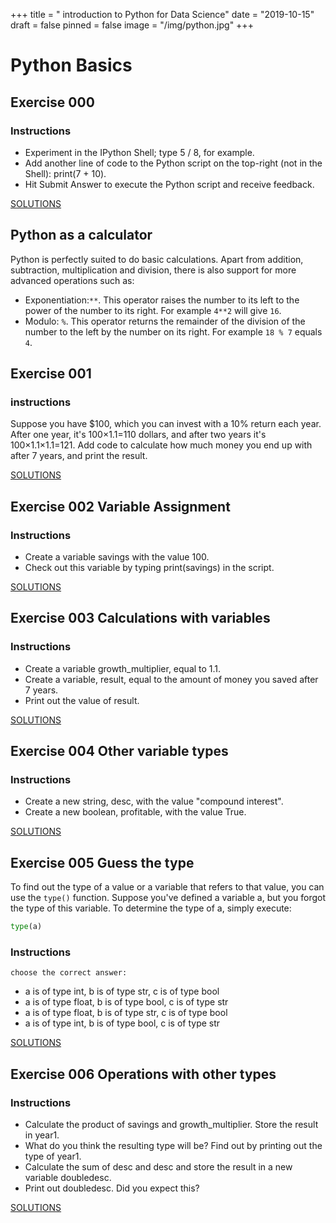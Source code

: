 +++
title = " introduction to Python for Data Science"
date = "2019-10-15"
draft = false
pinned = false
image = "/img/python.jpg"
+++
# Python Basics
## Exercise 000
### Instructions
* Experiment in the IPython Shell; type 5 / 8, for example.
* Add another line of code to the Python script on the top-right (not in the Shell): print(7 + 10).
* Hit Submit Answer to execute the Python script and receive feedback.

[SOLUTIONS](https://github.com/chiarabdy/lernblog/tree/master/content/challenges/python/E000.py)

## Python as a calculator
Python is perfectly suited to do basic calculations. Apart from addition, subtraction, multiplication and division, there is also support for more advanced operations such as:
* Exponentiation:`` ** ``. This operator raises the number to its left to the power of the number to its right. For example ``4**2`` will give ``16``.
* Modulo: ``%``. This operator returns the remainder of the division of the number to the left by the number on its right. For example ``18 % 7`` equals ``4``.
## Exercise 001
### instructions
Suppose you have $100, which you can invest with a 10% return each year. After one year, it's 100×1.1=110 dollars, and after two years it's 100×1.1×1.1=121. Add code to calculate how much money you end up with after 7 years, and print the result.

[SOLUTIONS](https://github.com/chiarabdy/lernblog/tree/master/content/challenges/python/E001.py)

## Exercise 002 Variable Assignment
### Instructions
* Create a variable savings with the value 100.
* Check out this variable by typing print(savings) in the script.

[SOLUTIONS](https://github.com/chiarabdy/lernblog/tree/master/content/challenges/python/E002.py)

## Exercise 003 Calculations with variables
### Instructions
* Create a variable growth_multiplier, equal to 1.1.
* Create a variable, result, equal to the amount of money you saved after 7 years.
* Print out the value of result.

[SOLUTIONS](https://github.com/chiarabdy/lernblog/tree/master/content/challenges/python/E003.py)

## Exercise 004 Other variable types
### Instructions
* Create a new string, desc, with the value "compound interest".
* Create a new boolean, profitable, with the value True.

[SOLUTIONS](https://github.com/chiarabdy/lernblog/tree/master/content/challenges/python/E004.py)

## Exercise 005 Guess the type
To find out the type of a value or a variable that refers to that value, you can use the ```type()``` function. Suppose you've defined a variable a, but you forgot the type of this variable. To determine the type of a, simply execute:

```python
type(a)
```
### Instructions
    choose the correct answer:
* a is of type int, b is of type str, c is of type bool
* a is of type float, b is of type bool, c is of type str
* a is of type float, b is of type str, c is of type bool
* a is of type int, b is of type bool, c is of type str

[SOLUTIONS](https://github.com/chiarabdy/lernblog/tree/master/content/challenges/python/E005.py)

## Exercise 006 Operations with other types
### Instructions

* Calculate the product of savings and growth_multiplier. Store the result in year1.
* What do you think the resulting type will be? Find out by printing out the type of year1.
* Calculate the sum of desc and desc and store the result in a new variable doubledesc.
* Print out doubledesc. Did you expect this?

[SOLUTIONS](https://github.com/chiarabdy/lernblog/tree/master/content/challenges/python/E006.py)
